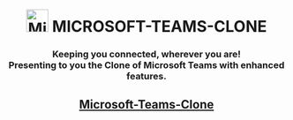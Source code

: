<h1 id="top" align="center"> <img src="https://user-images.githubusercontent.com/72864182/125260187-b4189a00-e31d-11eb-9242-736fb8452032.png" alt="Microsoft" width="40.5" height="40.5"> MICROSOFT-TEAMS-CLONE</h1>
<h3 align="center"> Keeping you connected, wherever you are!<br>
Presenting to you the Clone of Microsoft Teams with enhanced features.<br></h3>
<h2 align="center"><a href="https://engage-microsoft-teams-clone.herokuapp.com/">Microsoft-Teams-Clone</a></h2>
